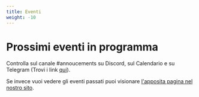 ```yaml
---
title: Eventi
weight: -10
---
```


# Prossimi eventi in programma

Controlla sul canale #annoucements su Discord, sul Calendario e su Telegram (Trovi i link [qui](https://wiki.superherovalley.fun/usage/contatti/)).

Se invece vuoi vedere gli eventi passati puoi visionare [l'apposita pagina nel nostro sito](https://superherovalley.fun/pastevents).
